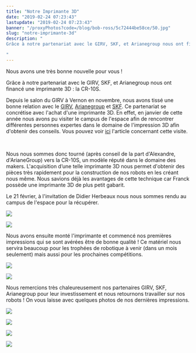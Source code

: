 ```yaml
---
title: "Notre Imprimante 3D"
date: "2019-02-24 07:23:43"
lastupdate: "2019-02-24 07:23:43"
banner: "/proxyPhotos?code=/blog/bob-ross/5c72444be58ce/50.jpg"
slug: "notre-imprimante-3d"
description: " 
Grâce à notre partenariat avec le GIRV, SKF, et Arianegroup nous ont financée une imprimante 3D : la CR-10S.

"
---
```

Nous avons une très bonne nouvelle pour vous !

Grâce à notre partenariat avec le GIRV, SKF, et Arianegroup nous ont financé une imprimante 3D : la CR-10S.


Depuis le salon du GIRV à Vernon en novembre, nous avons tissé une bonne relation avec le [GIRV](https://girv.com), [Arianegroup](https://ariane.group) et [SKF](https://www.skf.com). Ce partenariat se concrétise avec l'achat d'une imprimante 3D. En effet, en janvier de cette année nous avons pu visiter le campus de l'espace afin de rencontrer différentes personnes expertes dans le domaine de l'impression 3D afin d'obtenir des conseils. Vous pouvez voir [ici](https://werobot.fr/blog/visite-du-campus-de-lespace) l'article concernant cette visite. 

<br>

Nous nous sommes donc tourné (après conseil de la part d'Alexandre, d'ArianeGroup)  vers la CR-10S, un modèle réputé dans le domaine des makers. L'acquisition d’une telle imprimante 3D nous permet d'obtenir des pièces très rapidement pour la construction de nos robots en les créant nous même. Nous savions déjà les avantages de cette technique car Franck possède une imprimante 3D de plus petit gabarit.

Le 21 février, à l'invitation de Didier Herbeaux nous nous sommes rendu au campus de l'espace pour la récupérer. 

![](/proxyPhotos?code=/blog/bob-ross/5c7245b10b674/75.jpg)

![](/proxyPhotos?code=/blog/bob-ross/5c7245548f494/50.jpg)

Nous avons ensuite monté l'imprimante et commencé nos premières impressions qui se sont avérées être de bonne qualité ! Ce matériel nous servira beaucoup pour les trophées de robotique à venir (dans un mois seulement) mais aussi pour les prochaines compétitions.

![](/proxyPhotos?code=/blog/bob-ross/5c72456b181a3/50.jpg)

![](/proxyPhotos?code=/blog/bob-ross/5c72444be58ce/original.jpg)

Nous remercions très chaleureusement nos partenaires GIRV, SKF, Arianegroup pour leur investissement et nous retournons travailler sur nos robots ! On vous laisse avec quelques photos de nos dernières impressions.

![](/proxyPhotos?code=/blog/bob-ross/5c7288f0604ef/50.jpg)

![](/proxyPhotos?code=/blog/bob-ross/5c7288f64ef2a/50.jpg)

![](/proxyPhotos?code=/blog/bob-ross/5c7288f317e98/50.jpg)

![](/proxyPhotos?code=/blog/bob-ross/5c7288f4d3bfa/50.jpg)

<!--
!#gallery[
	"/proxyPhotos?code=/blog/bob-ross/5c7288f4d3bfa/50.jpg",
	"/proxyPhotos?code=/blog/bob-ross/5c7288f64ef2a/50.jpg",
	"/proxyPhotos?code=/blog/bob-ross/5c7288f317e98/50.jpg"
	"/proxyPhotos?code=/blog/bob-ross/5c7288f4d3bfa/50.jpg"
]#!


-->
    